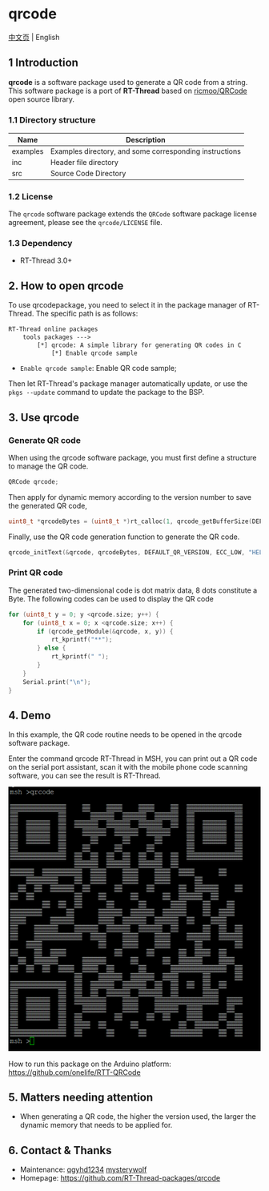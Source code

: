 # qrcode

[中文页](README_ZH.md) | English

## 1 Introduction

**qrcode** is a software package used to generate a QR code from a string. This software package is a port of **RT-Thread** based on [ricmoo/QRCode](https://github.com/ricmoo/QRCode) open source library.

### 1.1 Directory structure

| Name | Description |
| ---- | ---- |
| examples | Examples directory, and some corresponding instructions |
| inc | Header file directory |
| src | Source Code Directory |

### 1.2 License

The `qrcode` software package extends the `QRCode` software package license agreement, please see the `qrcode/LICENSE` file.

### 1.3 Dependency

- RT-Thread 3.0+

## 2. How to open qrcode

To use qrcodepackage, you need to select it in the package manager of RT-Thread. The specific path is as follows:

```shell
RT-Thread online packages
    tools packages --->
        [*] qrcode: A simple library for generating QR codes in C
            [*] Enable qrcode sample
```

- `Enable qrcode sample`: Enable QR code sample;

Then let RT-Thread's package manager automatically update, or use the `pkgs --update` command to update the package to the BSP.

## 3. Use qrcode

### Generate QR code

When using the qrcode software package, you must first define a structure to manage the QR code.

```c
QRCode qrcode;
```

Then apply for dynamic memory according to the version number to save the generated QR code,

```c
uint8_t *qrcodeBytes = (uint8_t *)rt_calloc(1, qrcode_getBufferSize(DEFAULT_QR_VERSION));
```

Finally, use the QR code generation function to generate the QR code.

```c
qrcode_initText(&qrcode, qrcodeBytes, DEFAULT_QR_VERSION, ECC_LOW, "HELLO WORLD");
```

### Print QR code

The generated two-dimensional code is dot matrix data, 8 dots constitute a Byte. The following codes can be used to display the QR code

```c
for (uint8_t y = 0; y <qrcode.size; y++) {
    for (uint8_t x = 0; x <qrcode.size; x++) {
        if (qrcode_getModule(&qrcode, x, y)) {
            rt_kprintf("**");
        } else {
            rt_kprintf(" ");
        }
    }
    Serial.print("\n");
}
```

## 4. Demo

In this example, the QR code routine needs to be opened in the qrcode software package.

Enter the command qrcode RT-Thread in MSH, you can print out a QR code on the serial port assistant, scan it with the mobile phone code scanning software, you can see the result is RT-Thread.

![qrcode](figures/qrcode.png)

How to run this package on the Arduino platform: https://github.com/onelife/RTT-QRCode

## 5. Matters needing attention

- When generating a QR code, the higher the version used, the larger the dynamic memory that needs to be applied for.

## 6. Contact & Thanks

* Maintenance: [qgyhd1234](https://github.com/qgyhd1234)  [mysterywolf](https://github.com/mysterywolf)
* Homepage: https://github.com/RT-Thread-packages/qrcode

